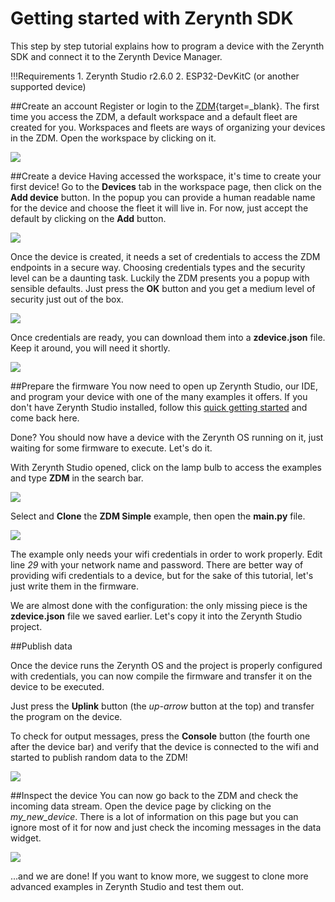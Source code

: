 # Getting started with Zerynth SDK

This step by step tutorial explains how to program a device with the Zerynth SDK and connect it to the Zerynth Device Manager.

!!!Requirements
    1.  Zerynth Studio r2.6.0
    2.  ESP32-DevKitC (or another supported device)

##Create an account
Register or login to the [ZDM](https://zdm.zerynth.com){target=_blank}. The first time you access the ZDM, 
a default workspace and a default fleet are created for you. Workspaces and fleets are ways of organizing your devices in the ZDM.
Open the workspace by clicking on it.

[ ![](img/homepage.png) ](img/homepage.png)


##Create a device
Having accessed the workspace, it's time to create your first device!
Go to the **Devices** tab in the workspace page, then click on the **Add device** button.
In the popup you can provide a human readable name for the device and choose the fleet it will live in.
For now, just accept the default by clicking on the **Add** button.

[ ![](img/newdevice.png) ](img/newdevice.png)

Once the device is created, it needs a set of credentials to access the ZDM endpoints in a secure way.
Choosing credentials types and the security level can be a daunting task. Luckily the ZDM presents you a popup
with sensible defaults. Just press the **OK** button and you get a medium level of security just out of the box.

[ ![](img/devicesecurity.png) ](img/devicesecurity.png)

Once credentials are ready, you can download them into a **zdevice.json** file. Keep it around, you will need it shortly.

[ ![](img/downloadcredentials.png) ](img/downloadcredentials.png)


##Prepare the firmware
You now need to open up Zerynth Studio, our IDE, and program your device with one of the many examples it offers.
If you don't have Zerynth Studio installed, follow this [quick getting started](../gettingstarted/index.md) and come back here.

Done? You should now have a device with the Zerynth OS running on it, just waiting for some firmware to execute. Let's do it.

With Zerynth Studio opened, click on the lamp bulb to access the examples and type **ZDM** in the search bar.

[ ![](img/zstudiobulb.png) ](img/zstudiobulb.png)

Select and **Clone** the **ZDM Simple** example, then open the **main.py** file.

[ ![](img/mainpy.png) ](img/mainpy.png)

The example only needs your wifi credentials in order to work properly. Edit line *29* with your network name and password.
There are better way of providing wifi credentials to a device, but for the sake of this tutorial, let's just write them in the firmware.

We are almost done with the configuration: the only missing piece is the **zdevice.json** file we saved earlier. Let's copy it into the
Zerynth Studio project.


##Publish data

Once the device runs the Zerynth OS and the project is properly configured with credentials, you can now compile the firmware and 
transfer it on the device to be executed.

Just press the **Uplink** button (the *up-arrow* button at the top) and transfer the program on the device.

To check for output messages, press the **Console** button (the fourth one after the device bar) and verify that the device is connected to the wifi and started to publish random data to the ZDM!

[ ![](img/publishdata.png) ](img/publishdata.png)

##Inspect the device
You can now go back to the ZDM and check the incoming data stream.
Open the device page by clicking on the *my_new_device*. There is a lot of information on this page but you can ignore most of it for now
and just check the incoming messages in the data widget.

[ ![](img/dataconsole.png) ](img/dataconsole.png)

...and we are done! If you want to know more, we suggest to clone more advanced examples in Zerynth Studio and test them out.





<!--stackedit_data:
eyJoaXN0b3J5IjpbLTIzMjU3NDExMV19
-->